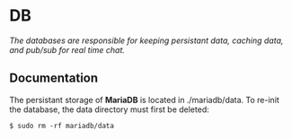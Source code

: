# DB

*The databases are responsible for keeping persistant data, caching data, and
pub/sub for real time chat.*

## Documentation

The persistant storage of **MariaDB** is located in ./mariadb/data. To re-init
the database, the data directory must first be deleted:

```
$ sudo rm -rf mariadb/data
```
